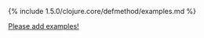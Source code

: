 {% include 1.5.0/clojure.core/defmethod/examples.md %}

[Please add examples!](https://github.com/arrdem/grimoire/edit/master/_includes/1.6.0/clojure.core/defmethod/examples.md)
